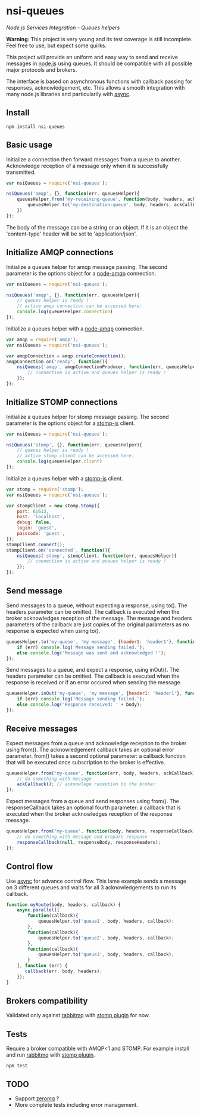 nsi-queues
==========

*Node.js Services Integration - Queues helpers*

**Warning**: This project is very young and its test coverage is still incomplete. Feel free to use, but expect some quirks.

This project will provide an uniform and easy way to send and receive messages in [node.js](http://nodejs.org/) using queues.
It should be compatible with all possible major protocols and brokers.

The interface is based on asynchronous functions with callback passing for responses, acknowledgement, etc.
This allows a smooth integration with many node.js libraries and particularily with [async](https://github.com/caolan/async).

Install
-------

	npm install nsi-queues

Basic usage
-----------

Initialize a connection then forward messages from a queue to another.
Acknowledge reception of a message only when it is successfully transmitted.

```js
var nsiQueues = require('nsi-queues');

nsiQueues('amqp', {}, function(err, queuesHelper){
	queuesHelper.from('my-receiving-queue', function(body, headers, ackCallback) {
		queuesHelper.to('my-destination-queue', body, headers, ackCallback);
	})
});
```

The body of the message can be a string or an object.
If it is an object the 'content-type' header will be set to 'application/json'.

Initialize AMQP connections
---------------------------

Initialize a queues helper for amqp message passing. The second parameter is the options object for a [node-amqp](https://github.com/postwait/node-amqp) connection.

```js
var nsiQueues = require('nsi-queues');

nsiQueues('amqp', {}, function(err, queuesHelper){
	// queues helper is ready !
	// active amqp connection can be accessed here:
	console.log(queuesHelper.connection)
});
```

Initialize a queues helper with a [node-amqp](https://github.com/postwait/node-amqp) connection.

```js
var amqp = require('amqp');
var nsiQueues = require('nsi-queues');

var amqpConnection = amqp.createConnection();
amqpConnection.on('ready', function(){
	nsiQueues('amqp', amqpConnectionProducer, function(err, queuesHelper){
		// connection is active and queues helper is ready !
	});
});
```

Initialize STOMP connections
----------------------------

Initialize a queues helper for stomp message passing. The second parameter is the options object for a [stomp-js](https://github.com/benjaminws/stomp-js) client.

```js
var nsiQueues = require('nsi-queues');

nsiQueues('stomp', {}, function(err, queuesHelper){
	// queues helper is ready !
	// active stomp client can be accessed here:
	console.log(queuesHelper.client)
});
```

Initialize a queues helper with a [stomp-js](https://github.com/benjaminws/stomp-js) client.

```js
var stomp = require('stomp');
var nsiQueues = require('nsi-queues');

var stompClient = new stomp.Stomp({
	port: 61613,
	host: 'localhost',
	debug: false,
	login: 'guest',
	passcode: 'guest',
});
stompClient.connect();
stompClient.on('connected', function(){
	nsiQueues('stomp', stompClient, function(err, queuesHelper){
		// connection is active and queues helper is ready !
	});
});
```
Send message
------------

Send messages to a queue, without expecting a response, using to().
The headers parameter can be omitted.
The callback is executed when the broker acknowledges reception of the message.
The message and headers parameters of the callback are just copies of the original parameters as no response is expected when using to().

```js
queuesHelper.to('my-queue', 'my message', {header1: 'header1'}, function(err, body, headers) {
	if (err) console.log('Message sending failed.');
	else console.log('Message was sent and acknowledged !');
});
```

Send messages to a queue, and expect a response, using inOut().
The headers parameter can be omitted.
The callback is executed when the response is received or if an error occured when sending the message.

```js
queuesHelper.inOut('my-queue', 'my message', {header1: 'header1'}, function(err, body, headers) {
	if (err) console.log('Message sending failed.');
	else console.log('Response received: ' + body);
});
```
Receive messages
----------------

Expect messages from a queue and acknowledge reception to the broker using from().
The acknowledgement callback takes an optional error parameter.
from() takes a second optional parameter: a callback function that will be executed once subscription to the broker is effective.

```js
queuesHelper.from('my-queue', function(err, body, headers, ackCallback) {
	// do something with message
	ackCallback(); // acknowlege reception to the broker
});
```

Expect messages from a queue and send responses using from().
The responseCallback takes an optional fourth parameter: a callback that is executed when the broker acknowledges reception of the response message.

```js
queuesHelper.from('my-queue', function(body, headers, responseCallback) {
	// do something with message and prepare response
	responseCallback(null, responseBody, responseHeaders);
});
```

Control flow
------------

Use [async](https://github.com/caolan/async) for advance control flow.
This lame example sends a message on 3 different queues and waits for all 3 acknowledgements to run its callback.

```js	
function myRoute(body, headers, callback) {
	async.parallel([
	    function(callback){
	        queuesHelper.to('queue1', body, headers, callback);
	    },
	    function(callback){
	        queuesHelper.to('queue2', body, headers, callback);
	    },
	    function(callback){
	        queuesHelper.to('queue3', body, headers, callback);
	    }
	], function (err) {
	   callback(err, body, headers);
	});	
}
```

Brokers compatibility
---------------------

Validated only against [rabbitmq](https://www.rabbitmq.com/) with [stomp plugin](http://www.rabbitmq.com/stomp.html) for now.

Tests
-----

Require a broker compatible with AMQP<1 and STOMP. For example install and run [rabbitmq](https://www.rabbitmq.com/) with [stomp plugin](http://www.rabbitmq.com/stomp.html).

    npm test

TODO
----

  * Support [zeromq](http://zeromq.org/) ?
  * More complete tests including error management.

